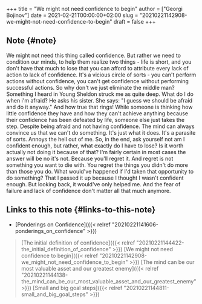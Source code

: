 +++
title = "We might not need confidence to begin"
author = ["Georgi Bojinov"]
date = 2021-02-21T00:00:00+02:00
slug = "20210221142908-we-might-not-need-confidence-to-begin"
draft = false
+++

## Note {#note}

We might not need this thing called confidence. But rather we need to condition our minds, to help them
realize two things - life is short, and you don't have that much to lose that you can afford to attribute every
lack of action to lack of confidence. It's a vicious circle of sorts - you can't perform actions without
confidence, you can't get confidence without performing successful actions. So why don't we just eliminate the
middle man? Something I heard in Young Sheldon struck me as quite deep. What do I do when i'm afraid? He asks
his sister. She says: "I guess we should be afraid and do it anyway." And how true that rings! While someone is
thinking how little confidence they have and how they can't achieve anything because their confidence has been
defeated by life, someone else just takes the step. Despite being afraid and not having confidence. The mind can
always convince us that we can't do something. It's just what it does. It's a parasite of sorts. Annoys the hell
out of me. So, in the end, ask yourself not am I confident enough, but rather, what exactly do I have to lose?
Is it worth actually not doing it because of that? I'm fairly certain in most cases the answer will be no it's
not. Because you'll regret it. And regret is not something you want to die with. You regret the things you
didn't do more than those you do. What would've happened if I'd taken that opportunity to do something? That I
passed it up because I thought I wasn't confident enough. But looking back, it would've only helped me. And the
fear of failure and lack of confidence don't matter all that much anymore.


## Links to this note {#links-to-this-note}

-   [Ponderings on Confidence]({{< relref "20210221141606-ponderings_on_confidence" >}})

> [The initial definition of confidence]({{< relref "20210221144422-the_initial_definition_of_confidence" >}})
> [We might not need confidence to begin]({{< relref "20210221142908-we_might_not_need_confidence_to_begin" >}})
> [The mind can be our most valuable asset and our greatest enemy]({{< relref "20210221144138-the_mind_can_be_our_most_valuable_asset_and_our_greatest_enemy" >}})
> [Small and big goal steps]({{< relref "20210221144811-small_and_big_goal_steps" >}})
